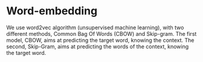 # Word-embedding

We use word2vec algorithm (unsupervised machine learning), with two different methods,  Common Bag Of Words (CBOW) and Skip-gram. The first model, CBOW, aims at predicting the target word, knowing the context. The second, Skip-Gram, aims at predicting the words of the context, knowing the target word.
